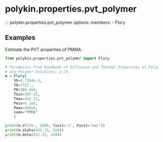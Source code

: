 # polykin.properties.pvt_polymer

::: polykin.properties.pvt_polymer
    options:
        members:
            - Flory

## Examples

Estimate the PVT properties of PMMA.

```python exec="on" source="console"
from polykin.properties.pvt_polymer import Flory

# Parameters from Handbook of Diffusion and Thermal Properties of Polymers
# and Polymer Solutions, p.72. 
m = Flory(
    V0=0.7204e-3,
    T0=7717.,
    P0=568.8e6,
    Tmin=387.15,
    Tmax=432.15,
    Pmin=0.1e6,
    Pmax=200e6,
    name="PMMA"
    )

print(m.V(159., 2000, Tunit='C', Punit='bar'))
print(m.alpha(432.15, 2e8))
print(m.beta(432.15, 2e8))
```
